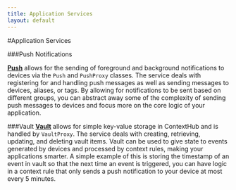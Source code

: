 ```yaml
---
title: Application Services
layout: default
---
```

#Application Services

###Push Notifications

**[Push](/docs/android/application-services/push)** allows for the sending of foreground and background notifications to devices via the `Push` and `PushProxy` classes. The service deals with registering for and handling push messages as well as sending messages to devices, aliases, or tags. By allowing for notifications to be sent based on different groups, you can abstract away some of the complexity of sending push messages to devices and focus more on the core logic of your application.

###Vault
**[Vault](/docs/android/application-services/vault)** allows for simple key-value storage in ContextHub and is handled by `VaultProxy`. The service deals with creating, retrieving, updating, and deleting vault items. Vault can be used to give state to events generated by devices and processed by context rules, making your applications smarter. A simple example of this is storing the timestamp of an event in vault so that the next time an event is triggered, you can have logic in a context rule that only sends a push notification to your device at most every 5 minutes.

<br />
<br />
<br />
<br />
<br />
<br />
<br />
<br />
<br />
<br />
<br />